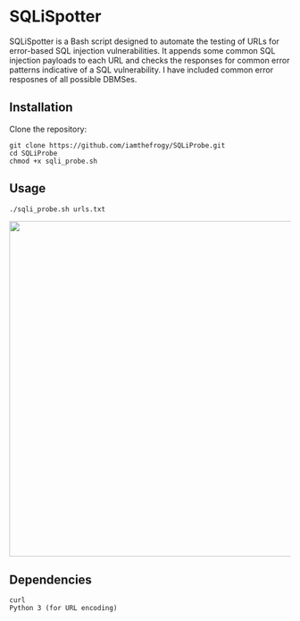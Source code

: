 # SQLiSpotter

SQLiSpotter is a Bash script designed to automate the testing of URLs for error-based SQL injection vulnerabilities. It appends some common SQL injection payloads to each URL and checks the responses for common error patterns indicative of a SQL vulnerability. I have included common error resposnes of all possible DBMSes.

## Installation
Clone the repository:
```
git clone https://github.com/iamthefrogy/SQLiProbe.git
cd SQLiProbe
chmod +x sqli_probe.sh
```
## Usage
```
./sqli_probe.sh urls.txt
```
<img src="https://github.com/iamthefrogy/SQLiSpotter/assets/8291014/33c63584-d6c4-457a-a1d1-2d60e30da758.jpg" height=600px align="center">

## Dependencies
```
curl
Python 3 (for URL encoding)
```
